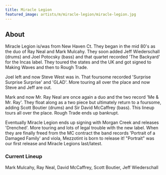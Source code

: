 ```yaml
---
title: Miracle Legion
featured_image: artists/m/miracle-legion/miracle-legion.jpg
---
```

## About

Miracle Legion is/was from New Haven Ct. They began in the mid 80's as the duo of Ray Neal and Mark Mulcahy. They soon added Jeff Wiederschall (drums) and Joel Potocsky (bass) and that quartet recorded 'The Backyard' for the Incas label. They toured the states and the UK and got signed to Making Waves and then to Rough Trade.

Joel left and now Steve West was in. That foursome recorded 'Surprise Surprise Surprise' and 'GLAD'. More touring all over the place and now Steve and Jeff are out.

Mark and now Mr. Ray Neal are once again a duo and the two record 'Me & Mr. Ray'. They float along as a two piece but ultimately return to a foursome, adding Scott Boutier (drums) and Sir David McCaffrey (bass). This lineup tours all over the place. Rough Trade ends up bankrupt.

Eventually Miracle Legion ends up signing with Morgan Creek and releases 'Drenched'. More touring and lots of legal trouble with the new label. When they are finally freed from the MC contract the band records 'Portrait of a Damaged Family' and viola, Mezzotint is born to release it! "Portrait" was our first release and Miracle Legions last/latest. 

### Current Lineup

Mark Mulcahy, Ray Neal, David McCaffrey, Scott Boutier, Jeff Wiederschall

